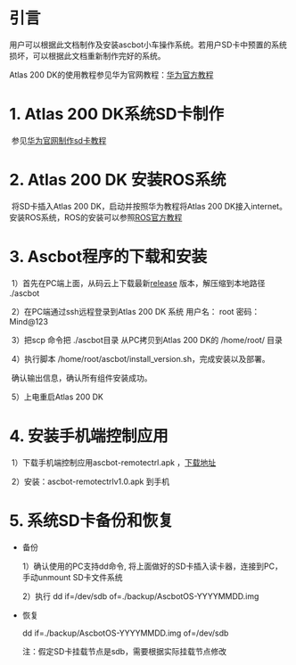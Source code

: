 # 引言

用户可以根据此文档制作及安装ascbot小车操作系统。若用户SD卡中预置的系统损坏，可以根据此文档重新制作完好的系统。

Atlas 200 DK的使用教程参见华为官网教程：[华为官方教程](https://ascend.huawei.com/doc/Atlas200DK/1.3.0.0/zh/overview)



# 1. Atlas 200 DK系统SD卡制作

​        参见[华为官网制作sd卡教程](https://ascend.huawei.com/doc/atlas200dk/1.3.0.0/zh/zh-cn_topic_0195268775.html) 



# 2. Atlas 200 DK 安装ROS系统

​       将SD卡插入Atlas 200 DK，启动并按照华为教程将Atlas 200 DK接入internet。
​       安装ROS系统，ROS的安装可以参照[ROS官方教程](http://wiki.ros.org/kinetic/Installation/Ubuntu)




# 3. Ascbot程序的下载和安装
​       1）首先在PC端上面，从码云上下载最新[release](https://gitee.com/Atlas200DK/Ascbot) 版本，解压缩到本地路径 ./ascbot

​       2）在PC端通过ssh远程登录到Atlas 200 DK 系统   用户名： root    密码：Mind@123

​       3）把scp 命令把 ./ascbot目录 从PC拷贝到Atlas 200 DK的  /home/root/ 目录

​       4）执行脚本  /home/root/ascbot/install_version.sh，完成安装以及部署。

​              确认输出信息，确认所有组件安装成功。

​       5）上电重启Atlas 200 DK



# 4. 安装手机端控制应用
​        1）下载手机端控制应用ascbot-remotectrl.apk ，[下载地址](https://gitee.com/Atlas200DK/Ascbot/raw/master/Release/ascbot-remotectrlv1.0.apk)

​        2）安装：ascbot-remotectrlv1.0.apk 到手机



# 5. 系统SD卡备份和恢复

- 备份

  1）确认使用的PC支持dd命令, 将上面做好的SD卡插入读卡器，连接到PC，手动unmount SD卡文件系统

  2）执行 dd if=/dev/sdb  of=./backup/AscbotOS-YYYYMMDD.img

- 恢复

  dd if=./backup/AscbotOS-YYYYMMDD.img of=/dev/sdb

  注：假定SD卡挂载节点是sdb，需要根据实际挂载节点修改

  

